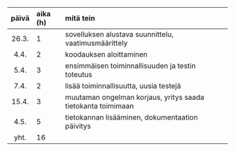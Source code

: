 | päivä | aika (h) | mitä tein  |
| :----:|:-----| :-----|
| 26.3. | 1    | sovelluksen alustava suunnittelu, vaatimusmäärittely |
| 4.4.  | 2    | koodauksen aloittaminen |
| 5.4.  | 3    | ensimmäisen toiminnallisuuden ja testin toteutus |
| 7.4.  | 2    | lisää toiminnallisuutta, uusia testejä |
| 15.4. | 3    | muutaman ongelman korjaus, yritys saada tietokanta toimimaan |
| 4.5.  | 5    | tietokannan lisääminen, dokumentaation päivitys |
| yht.  | 16   |   | 
